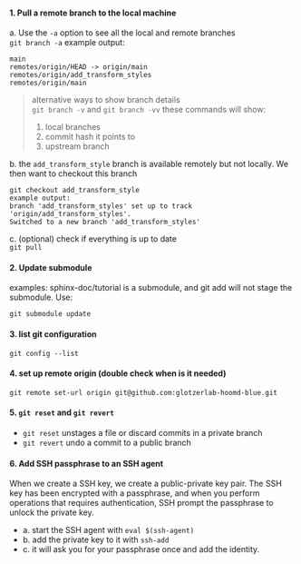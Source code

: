 #### 1. Pull a remote branch to the local machine 
   a. Use the `-a` option to see all the local and remote branches  
`git branch -a` 
example output: 
```
main
remotes/origin/HEAD -> origin/main
remotes/origin/add_transform_styles
remotes/origin/main
```  

  > alternative ways to show branch details  
  > `git branch -v` and `git branch -vv` 
  > these commands will show:
  > 1. local branches
  > 2. commit hash it points to
  > 3. upstream branch  

  b. the `add_transform_style` branch is available remotely but not locally. We then want to checkout this branch
```
git checkout add_transform_style
example output:
branch 'add_transform_styles' set up to track 'origin/add_transform_styles'.
Switched to a new branch 'add_transform_styles'
```
  c. (optional) check if everything is up to date   
`git pull`

#### 2. Update submodule  
examples: sphinx-doc/tutorial is a submodule, and git add will not stage the submodule. Use:

`git submodule update`

#### 3. list git configuration 
`git config --list`

#### 4. set up remote origin (double check when is it needed)
`git remote set-url origin git@github.com:glotzerlab-hoomd-blue.git`

#### 5. `git reset` and `git revert`
* `git reset` unstages a file or discard commits in a private branch
* `git revert` undo a commit to a public branch

#### 6. Add SSH passphrase to an SSH agent
When we create a SSH key, we create a public-private key pair. The SSH key has been encrypted with a passphrase, and when you perform operations that requires authentication, SSH prompt the passphrase to unlock the private key.   
* a. start the SSH agent with `eval $(ssh-agent)`  
* b. add the private key to it with `ssh-add`
* c. it will ask you for your passphrase once and add the identity. 
